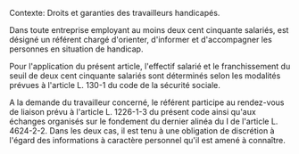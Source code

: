 Contexte: Droits et garanties des travailleurs handicapés.

Dans toute entreprise employant au moins deux cent cinquante salariés, est désigné un référent chargé d'orienter, d'informer et d'accompagner les personnes en situation de handicap.

Pour l'application du présent article, l'effectif salarié et le franchissement du seuil de deux cent cinquante salariés sont déterminés selon les modalités prévues à l'article L. 130-1 du code de la sécurité sociale.

A la demande du travailleur concerné, le référent participe au rendez-vous de liaison prévu à l'article L. 1226-1-3 du présent code ainsi qu'aux échanges organisés sur le fondement du dernier alinéa du I de l'article L. 4624-2-2. Dans les deux cas, il est tenu à une obligation de discrétion à l'égard des informations à caractère personnel qu'il est amené à connaître.